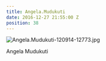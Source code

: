 ```yaml
---
title: Angela.Mudukuti
date: 2016-12-27 21:55:00 Z
position: 38
---
```


![Angela.Mudukuti-120914-12773.jpg](/uploads/Angela.Mudukuti-120914-12773.jpg)

Angela Mudukuti